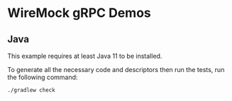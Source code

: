 # WireMock gRPC Demos

## Java

This example requires at least Java 11 to be installed.

To generate all the necessary code and descriptors then run the tests, run the following command:

```bash
./gradlew check
```

